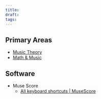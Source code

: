 ```yaml
---
title: 
draft: 
tags:
---
```

## Primary Areas
- [Music Theory](Music%20Theory.md)
- [Math & Music](math%20and%20music.md)

## Software
- Muse Score
	- [All keyboard shortcuts | MuseScore](All%20keyboard%20shortcuts%20|%20MuseScore.pdf) 

